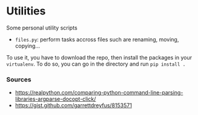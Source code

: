 # Utilities

Some personal utility scripts

- `files.py`: perform tasks accross files such are renaming, moving, copying...

To use it, you have to download the repo, then install the packages in your `virtualenv`.
To do so, you can go in the directory and run `pip install .`

### Sources

- https://realpython.com/comparing-python-command-line-parsing-libraries-argparse-docopt-click/
- https://gist.github.com/garrettdreyfus/8153571